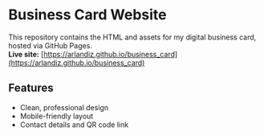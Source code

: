 # Business Card Website

This repository contains the HTML and assets for my digital business card, hosted via GitHub Pages.  
**Live site:** [https://arlandiz.github.io/business_card](https://arlandiz.github.io/business_card)

## Features
- Clean, professional design
- Mobile-friendly layout
- Contact details and QR code link
